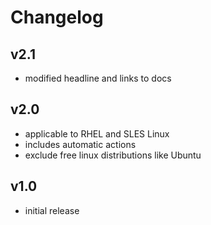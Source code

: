 # Changelog

## v2.1

- modified headline and links to docs

## v2.0

- applicable to RHEL and SLES Linux
- includes automatic actions
- exclude free linux distributions like Ubuntu

## v1.0

- initial release
